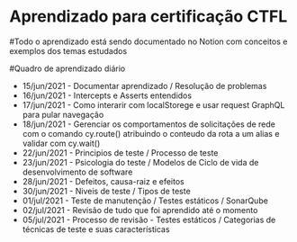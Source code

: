 # Aprendizado para certificação CTFL

#Todo o aprendizado está sendo documentado no Notion com conceitos e exemplos dos temas estudados

#Quadro de aprendizado diário
- 15/jun/2021 - Documentar aprendizado / Resolução de problemas </br>
- 16/jun/2021 - Intercepts e Asserts entendidos </br>
- 17/jun/2021 - Como interarir com localStorege e usar request GraphQL para pular navegação </br>
- 18/jun/2021 - Gerenciar os comportamentos de solicitações de rede com o comando cy.route() atribuindo o conteudo da rota a um alias e validar com cy.wait() </br>
- 22/jun/2021 - Principios de teste / Processo de teste </br> 
- 23/jun/2021 - Psicologia do teste / Modelos de Ciclo de vida de desenvolvimento de software </br>
- 28/jun/2021 - Defeitos, causa-raiz e efeitos
- 30/jun/2021 - Niveis de teste / Tipos de teste
- 01/jul/2021 - Teste de manutenção / Testes estáticos / SonarQube
- 02/jul/2021 - Revisão de tudo que foi aprendido até o momento
- 05/jul/2021 - Processo de revisão - Testes estáticos / Categorias de técnicas de teste e suas características
